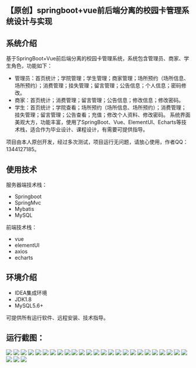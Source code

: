 ## 【原创】springboot+vue前后端分离的校园卡管理系统设计与实现

## 系统介绍

基于SpringBoot+Vue前后端分离的校园卡管理系统，系统包含管理员、商家、学生角色，功能如下：
- 管理员：首页统计；学院管理；学生管理；商家管理；场所预约（场所信息、场所预约）；消费管理；挂失管理；留言管理；公告信息；个人信息；密码修改。
- 商家：首页统计；消费管理；留言管理；公告信息；修改信息；修改密码。
- 学生：首页统计；学院查看；场所预约（场所信息、场所预约）；消费管理；挂失管理；留言管理；公告查看；充值；修改个人资料、修改密码。
系统界面美观大方，功能丰富，使用了SpringBoot、Vue、ElementUI、Echarts等技术栈，适合作为毕业设计、课程设计，有需要可提供指导。

项目由本人原创开发，经过多次测试，项目运行无问题，请放心使用，作者QQ：1344127185。

## 使用技术

服务器端技术栈：

- Springboot
- SpringMvc
- Mybatis
- MySQL

前端技术栈：

- vue
- elementUI
- axios
- echarts

## 环境介绍

- IDEA集成环境
- JDK1.8
- MySQL5.6+

可提供所有运行软件、远程安装、技术指导。

## 运行截图：
![](https://github.com/itcoderyhl/campus-card-server/blob/main/images/1.png)
![](https://github.com/itcoderyhl/campus-card-server/blob/main/images/2.png)
![](https://github.com/itcoderyhl/campus-card-server/blob/main/images/3.png)
![](https://github.com/itcoderyhl/campus-card-server/blob/main/images/4.png)
![](https://github.com/itcoderyhl/campus-card-server/blob/main/images/5.png)
![](https://github.com/itcoderyhl/campus-card-server/blob/main/images/6.png)
![](https://github.com/itcoderyhl/campus-card-server/blob/main/images/7.png)
![](https://github.com/itcoderyhl/campus-card-server/blob/main/images/8.png)
![](https://github.com/itcoderyhl/campus-card-server/blob/main/images/9.png)
![](https://github.com/itcoderyhl/campus-card-server/blob/main/images/10.png)
![](https://github.com/itcoderyhl/campus-card-server/blob/main/images/11.png)
![](https://github.com/itcoderyhl/campus-card-server/blob/main/images/12.png)
![](https://github.com/itcoderyhl/campus-card-server/blob/main/images/13.png)
![](https://github.com/itcoderyhl/campus-card-server/blob/main/images/14.png)
![](https://github.com/itcoderyhl/campus-card-server/blob/main/images/15.png)
![](https://github.com/itcoderyhl/campus-card-server/blob/main/images/16.png)
![](https://github.com/itcoderyhl/campus-card-server/blob/main/images/17.png)
![](https://github.com/itcoderyhl/campus-card-server/blob/main/images/18.png)
![](https://github.com/itcoderyhl/campus-card-server/blob/main/images/19.png)
![](https://github.com/itcoderyhl/campus-card-server/blob/main/images/20.png)
![](https://github.com/itcoderyhl/campus-card-server/blob/main/images/21.png)
![](https://github.com/itcoderyhl/campus-card-server/blob/main/images/22.png)
![](https://github.com/itcoderyhl/campus-card-server/blob/main/images/23.png)
![](https://github.com/itcoderyhl/campus-card-server/blob/main/images/24.png)
![](https://github.com/itcoderyhl/campus-card-server/blob/main/images/25.png)
![](https://github.com/itcoderyhl/campus-card-server/blob/main/images/26.png)
![](https://github.com/itcoderyhl/campus-card-server/blob/main/images/27.png)
![](https://github.com/itcoderyhl/campus-card-server/blob/main/images/28.png)
